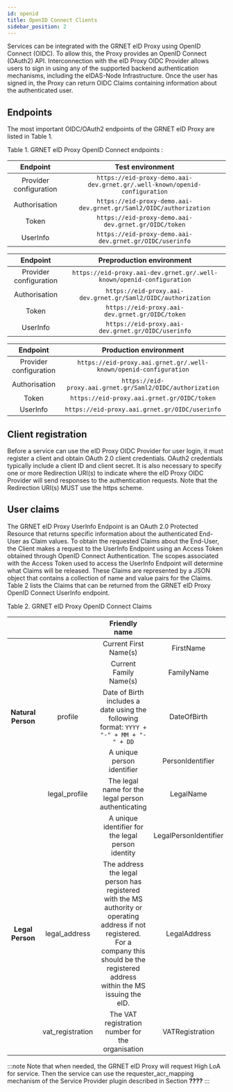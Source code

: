 ```yaml
---
id: openid
title: OpenID Connect Clients
sidebar_position: 2
---
```



Services can be integrated with the GRNET eID Proxy using OpenID Connect (OIDC). To allow this, the Proxy provides an OpenID Connect (OAuth2) API. Interconnection with the eID Proxy OIDC Provider allows users to sign in using any of the supported backend authentication mechanisms, including the eIDAS-Node Infrastructure. Once the user has signed in, the Proxy can return OIDC Claims containing information about the authenticated user.


## Endpoints
The most important OIDC/OAuth2 endpoints of the GRNET eID Proxy are listed in Table 1.

Table 1. GRNET eID Proxy OpenID Connect endpoints :

|        Endpoint        |                              Test environment                              |
| :--------------------: | :------------------------------------------------------------------------: |
| Provider configuration | `https://eid-proxy-demo.aai-dev.grnet.gr/.well-known/openid-configuration` |
| Authorisation          | `https://eid-proxy-demo.aai-dev.grnet.gr/Saml2/OIDC/authorization`         |
| Token                  | `https://eid-proxy-demo.aai-dev.grnet.gr/OIDC/token`                       |
| UserInfo               | `https://eid-proxy-demo.aai-dev.grnet.gr/OIDC/userinfo`                    |


|        Endpoint        |                        Preproduction environment                      |
| :--------------------: | :-------------------------------------------------------------------: |
| Provider configuration | `https://eid-proxy.aai-dev.grnet.gr/.well-known/openid-configuration` |
| Authorisation          | `https://eid-proxy.aai-dev.grnet.gr/Saml2/OIDC/authorization`         |
| Token                  | `https://eid-proxy.aai-dev.grnet.gr/OIDC/token`                       |
| UserInfo               | `https://eid-proxy.aai-dev.grnet.gr/OIDC/userinfo`                    |


|        Endpoint        |                       Production environment                      |
| :--------------------: | :---------------------------------------------------------------: |
| Provider configuration | `https://eid-proxy.aai.grnet.gr/.well-known/openid-configuration` |
| Authorisation          | `https://eid-proxy.aai.grnet.gr/Saml2/OIDC/authorization`         |
| Token                  | `https://eid-proxy.aai.grnet.gr/OIDC/token`                       |
| UserInfo               | `https://eid-proxy.aai.grnet.gr/OIDC/userinfo`                    |





## Client registration
Before a service can use the eID Proxy OIDC Provider for user login, it must register a client and obtain OAuth 2.0 client credentials. OAuth2 credentials typically include a client ID and client secret.
It is also necessary to specify one or more Redirection URI(s) to indicate where the eID Proxy OIDC Provider will send responses to the authentication requests. Note that the Redirection URI(s) MUST use the https scheme.




## User claims
The GRNET eID Proxy UserInfo Endpoint is an OAuth 2.0 Protected Resource that returns specific information about the authenticated End-User as Claim values.
To obtain the requested Claims about the End-User, the Client makes a request to the UserInfo Endpoint using an Access Token obtained through OpenID Connect Authentication.
The scopes associated with the Access Token used to access the UserInfo Endpoint will determine what Claims will be released.
These Claims are represented by a JSON object that contains a collection of name and value pairs for the Claims.
Table 2 lists the Claims that can be returned from the GRNET eID Proxy OpenID Connect UserInfo endpoint.

Table 2. GRNET eID Proxy OpenID Connect Claims



|                     |                  |                                       Friendly name                                    |                       |                         |
| :-----------------: | :--------------: | :------------------------------------------------------------------------------------: | :-------------------: | :---------------------: |
|                     |                  | Current First Name(s)                                                                  | FirstName             | given_name              |
|                     |                  | Current Family Name(s)                                                                 | FamilyName            | family_name             |
| **Natural Person**  |  profile         | Date of Birth includes a date using the following format: `YYYY + "-" + MM + "-" + DD` | DateOfBirth           | birthdate               |
|                     |                  | A unique person identifier                                                             | PersonIdentifier      | person_identifier       |
|                     | legal_profile    | The legal name for the legal person authenticating                                     | LegalName             | legal_name              |
|                     |                  | A unique identifier for the legal person identity                                      | LegalPersonIdentifier | legal_person_identifier |
| **Legal Person**    | legal_address    | The address the legal person has registered with the MS authority or operating address if not registered. For a company this should be the registered address within the MS issuing the eID. | LegalAddress          | legal_address           |
|                     | vat_registration | The VAT registration number for the organisation                                       | VATRegistration       | vat_registration |

:::note
Note that when needed, the GRNET eID Proxy will request High LoA for service. Then the service can use the requester_acr_mapping mechanism of the Service Provider plugin described in Section  **????**
:::




